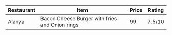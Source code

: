 | Restaurant | Item | Price | Rating |
| --- | ----------- | --- | ----------- |
| Alanya | Bacon Cheese Burger with fries and Onion rings | 99  | 7.5/10 |
